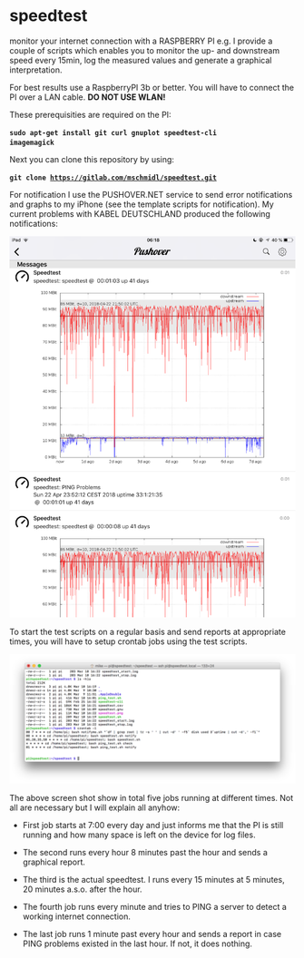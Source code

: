 # speedtest
monitor your internet connection with a RASPBERRY PI e.g.
I provide a couple of scripts which enables you to monitor the up- and downstream speed every 15min, log the measured values and generate a graphical interpretation.

For best results use a RaspberryPI 3b or better. You will have to connect the PI over a LAN cable. <b>DO NOT USE WLAN!</b>

These prerequisities are required on the PI:

<code><b>sudo apt-get install git curl gnuplot speedtest-cli imagemagick</b></code>

Next you can clone this repository by using:

<code><b>git clone https://gitlab.com/mschmidl/speedtest.git</b></code>

For notification I use the PUSHOVER.NET service to send error notifications and graphs to my iPhone (see the template scripts for notification). My current problems with KABEL DEUTSCHLAND produced the following notifications:

<img src="IMG_0309.PNG">
 
To start the test scripts on a regular basis and send reports at appropriate times, you will have to setup crontab jobs using the test scripts.
 
<img src ="crontab.png">

The above screen shot show in total five jobs running at different times. Not all are necessary but I will explain all anyhow:

- First job starts at 7:00 every day and just informs me that the PI is still running and how many space is left on the device for log files.

- The second runs every hour 8 minutes past the hour and sends a graphical report.

- The third is the actual speedtest. I runs every 15 minutes at 5 minutes, 20 minutes a.s.o. after the hour.

- The fourth job runs every minute and tries to PING a server to detect a working internet connection.

- The last job runs 1 minute past every hour and sends a report in case PING problems existed in the last hour. If not, it does nothing.
 
